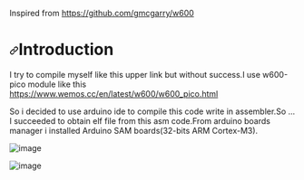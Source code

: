 <p dir="auto">Inspired from <a href="https://github.com/gmcgarry/w600">https://github.com/gmcgarry/w600</a></p>

<h1 tabindex="-1" dir="auto"><a id="user-content-introduction" class="anchor" aria-hidden="true" href="#introduction"><svg class="octicon octicon-link" viewBox="0 0 16 16" version="1.1" width="16" height="16" aria-hidden="true"><path d="m7.775 3.275 1.25-1.25a3.5 3.5 0 1 1 4.95 4.95l-2.5 2.5a3.5 3.5 0 0 1-4.95 0 .751.751 0 0 1 .018-1.042.751.751 0 0 1 1.042-.018 1.998 1.998 0 0 0 2.83 0l2.5-2.5a2.002 2.002 0 0 0-2.83-2.83l-1.25 1.25a.751.751 0 0 1-1.042-.018.751.751 0 0 1-.018-1.042Zm-4.69 9.64a1.998 1.998 0 0 0 2.83 0l1.25-1.25a.751.751 0 0 1 1.042.018.751.751 0 0 1 .018 1.042l-1.25 1.25a3.5 3.5 0 1 1-4.95-4.95l2.5-2.5a3.5 3.5 0 0 1 4.95 0 .751.751 0 0 1-.018 1.042.751.751 0 0 1-1.042.018 1.998 1.998 0 0 0-2.83 0l-2.5 2.5a1.998 1.998 0 0 0 0 2.83Z"></path></svg></a>Introduction</h1>

<p dir="auto">I try to compile myself like this upper link but without success.I use w600-pico module like this <a href="https://www.wemos.cc/en/latest/w600/w600_pico.html">https://www.wemos.cc/en/latest/w600/w600_pico.html</a></p>

<p dir="auto">So i decided to use arduino ide to compile this code write in assembler.So ... I succeeded to obtain elf file from this asm code.From arduino boards manager i installed Arduino SAM boards(32-bits ARM Cortex-M3).</p>



![image](https://github.com/costycnc/w600-pico-costycnc-arm-cortex-m3-assembly/assets/3405110/b3e6dcde-d2b7-4ca1-acdc-7700f0dc8b46)


![image](https://github.com/costycnc/w600-pico-costycnc-arm-cortex-m3-assembly/assets/3405110/fd250395-aff3-46f4-9eb2-f2ee72a401ce)
